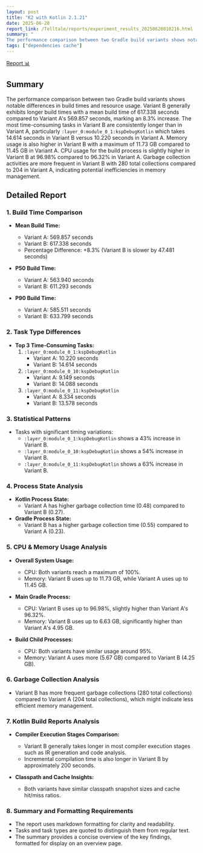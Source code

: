```yaml
---
layout: post
title: "K2 with Kotlin 2.1.21"
date: 2025-06-28
report_link: /Telltale/reports/experiment_results_20250628010216.html
summary: " 
The performance comparison between two Gradle build variants shows notable differences in build times and resource usage. Variant B generally exhibits longer build times with a mean build time of 617.338 seconds compared to Variant A's 569.857 seconds, marking an 8.3% increase. The most time-consuming tasks in Variant B are consistently longer than in Variant A, particularly `:layer_0:module_0_1:kspDebugKotlin` which takes 14.614 seconds in Variant B versus 10.220 seconds in Variant A. Memory usage is also higher in Variant B with a maximum of 11.73 GB compared to 11.45 GB in Variant A. CPU usage for the build process is slightly higher in Variant B at 96.98% compared to 96.32% in Variant A. Garbage collection activities are more frequent in Variant B with 280 total collections compared to 204 in Variant A, indicating potential inefficiencies in memory management."
tags: ["dependencies cache"]
---
```

[Report 📊](../../reports/experiment_results_20250628010216.html)
## Summary
The performance comparison between two Gradle build variants shows notable differences in build times and resource usage. Variant B generally exhibits longer build times with a mean build time of 617.338 seconds compared to Variant A's 569.857 seconds, marking an 8.3% increase. The most time-consuming tasks in Variant B are consistently longer than in Variant A, particularly `:layer_0:module_0_1:kspDebugKotlin` which takes 14.614 seconds in Variant B versus 10.220 seconds in Variant A. Memory usage is also higher in Variant B with a maximum of 11.73 GB compared to 11.45 GB in Variant A. CPU usage for the build process is slightly higher in Variant B at 96.98% compared to 96.32% in Variant A. Garbage collection activities are more frequent in Variant B with 280 total collections compared to 204 in Variant A, indicating potential inefficiencies in memory management.

## Detailed Report

### 1. Build Time Comparison
- **Mean Build Time:**
  - Variant A: 569.857 seconds
  - Variant B: 617.338 seconds
  - Percentage Difference: +8.3% (Variant B is slower by 47.481 seconds)

- **P50 Build Time:**
  - Variant A: 563.940 seconds
  - Variant B: 611.293 seconds

- **P90 Build Time:**
  - Variant A: 585.511 seconds
  - Variant B: 633.799 seconds

### 2. Task Type Differences
- **Top 3 Time-Consuming Tasks:**
  1. `:layer_0:module_0_1:kspDebugKotlin`
     - Variant A: 10.220 seconds
     - Variant B: 14.614 seconds
  2. `:layer_0:module_0_10:kspDebugKotlin`
     - Variant A: 9.149 seconds
     - Variant B: 14.088 seconds
  3. `:layer_0:module_0_11:kspDebugKotlin`
     - Variant A: 8.334 seconds
     - Variant B: 13.578 seconds

### 3. Statistical Patterns
- Tasks with significant timing variations:
  - `:layer_0:module_0_1:kspDebugKotlin` shows a 43% increase in Variant B.
  - `:layer_0:module_0_10:kspDebugKotlin` shows a 54% increase in Variant B.
  - `:layer_0:module_0_11:kspDebugKotlin` shows a 63% increase in Variant B.

### 4. Process State Analysis
- **Kotlin Process State:**
  - Variant A has higher garbage collection time (0.48) compared to Variant B (0.27).
- **Gradle Process State:**
  - Variant B has a higher garbage collection time (0.55) compared to Variant A (0.23).

### 5. CPU & Memory Usage Analysis
- **Overall System Usage:**
  - CPU: Both variants reach a maximum of 100%.
  - Memory: Variant B uses up to 11.73 GB, while Variant A uses up to 11.45 GB.

- **Main Gradle Process:**
  - CPU: Variant B uses up to 96.98%, slightly higher than Variant A's 96.32%.
  - Memory: Variant B uses up to 6.63 GB, significantly higher than Variant A's 4.95 GB.

- **Build Child Processes:**
  - CPU: Both variants have similar usage around 95%.
  - Memory: Variant A uses more (5.67 GB) compared to Variant B (4.25 GB).

### 6. Garbage Collection Analysis
- Variant B has more frequent garbage collections (280 total collections) compared to Variant A (204 total collections), which might indicate less efficient memory management.

### 7. Kotlin Build Reports Analysis
- **Compiler Execution Stages Comparison:**
  - Variant B generally takes longer in most compiler execution stages such as IR generation and code analysis.
  - Incremental compilation time is also longer in Variant B by approximately 200 seconds.

- **Classpath and Cache Insights:**
  - Both variants have similar classpath snapshot sizes and cache hit/miss ratios.

### 8. Summary and Formatting Requirements
- The report uses markdown formatting for clarity and readability.
- Tasks and task types are quoted to distinguish them from regular text.
- The summary provides a concise overview of the key findings, formatted for display on an overview page.
